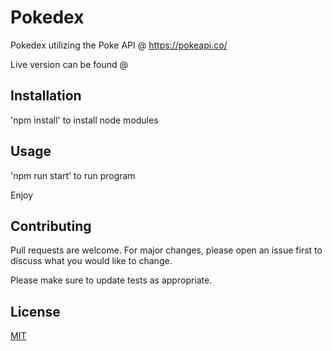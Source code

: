 # Pokedex

Pokedex utilizing the Poke API @ https://pokeapi.co/

Live version can be found @

## Installation

'npm install' to install node modules

## Usage

'npm run start' to run program

Enjoy

## Contributing

Pull requests are welcome. For major changes, please open an issue first to discuss what you would like to change.

Please make sure to update tests as appropriate.

## License

[MIT](https://choosealicense.com/licenses/mit/)
